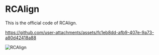 # RCAlign
This is the official code of RCAlign.

https://github.com/user-attachments/assets/fc1eb8dd-afb9-407e-9a73-a80d42418a88

![RCAlign](https://github.com/user-attachments/assets/fc1eb8dd-afb9-407e-9a73-a80d42418a88)
